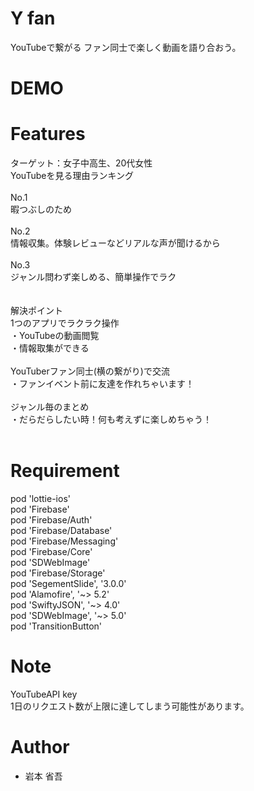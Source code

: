 # Y fan

YouTubeで繋がる
ファン同士で楽しく動画を語り合おう。<br>

# DEMO


# Features

ターゲット：女子中高生、20代女性<br>
YouTubeを見る理由ランキング<br>
<br>
No.1<br>
暇つぶしのため<br>
<br>
No.2<br>
情報収集。体験レビューなどリアルな声が聞けるから<br>
<br>
No.3<br>
ジャンル問わず楽しめる、簡単操作でラク<br>
<br>
<br>
解決ポイント
<br>
1つのアプリでラクラク操作<br>
・YouTubeの動画閲覧<br>
・情報取集ができる<br>
<br>
YouTuberファン同士(横の繋がり)で交流<br>
・ファンイベント前に友達を作れちゃいます！<br>
<br>
ジャンル毎のまとめ<br>
・だらだらしたい時！何も考えずに楽しめちゃう！<br>
<br>

# Requirement

pod 'lottie-ios'<br>
pod 'Firebase'<br>
pod 'Firebase/Auth'<br>
pod 'Firebase/Database'<br>
pod 'Firebase/Messaging'<br>
pod 'Firebase/Core'<br>
pod 'SDWebImage'<br>
pod 'Firebase/Storage'<br>
pod 'SegementSlide', '3.0.0'<br>
pod 'Alamofire', '~> 5.2'<br>
pod 'SwiftyJSON', '~> 4.0'<br>
pod 'SDWebImage', '~> 5.0'<br>
pod 'TransitionButton'<br>

# Note

YouTubeAPI key<br>
1日のリクエスト数が上限に達してしまう可能性があります。<br>

# Author

* 岩本 省吾

